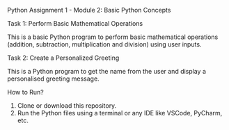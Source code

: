 Python Assignment 1 - Module 2: Basic Python Concepts

 
Task 1: Perform Basic Mathematical Operations

This is a basic Python program to perform basic mathematical operations (addition, subtraction, multiplication
and division) using user inputs.

Task 2: Create a Personalized Greeting

This is a Python program to get the name from the user and display a personalised greeting message.

How to Run?

1. Clone or download this repository.
2. Run the Python files using a terminal or any IDE like VSCode, PyCharm, etc.
